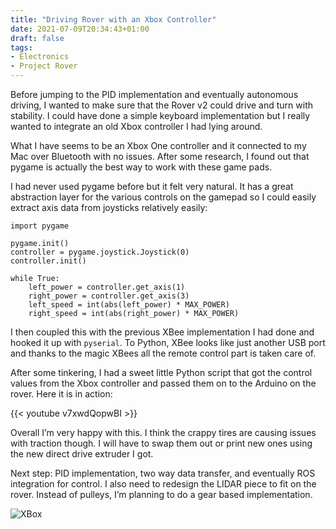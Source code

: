```yaml
---
title: "Driving Rover with an Xbox Controller"
date: 2021-07-09T20:34:43+01:00
draft: false
tags:
- Electronics
- Project Rover
---
```

Before jumping to the PID implementation and eventually autonomous driving, I wanted to make sure that the Rover v2 could drive and turn with stability. I could have done a simple keyboard implementation but I really wanted to integrate an old Xbox controller I had lying around. 

What I have seems to be an Xbox One controller and it connected to my Mac over Bluetooth with no issues. After some research, I found out that pygame is actually the best way to work with these game pads. 

I had never used pygame before but it felt very natural. It has a great abstraction layer for the various controls on the gamepad so I could easily extract axis data from joysticks relatively easily:

```
import pygame

pygame.init()
controller = pygame.joystick.Joystick(0)
controller.init()

while True:
    left_power = controller.get_axis(1)
    right_power = controller.get_axis(3)
    left_speed = int(abs(left_power) * MAX_POWER)
    right_speed = int(abs(right_power) * MAX_POWER)
```

I then coupled this with the previous XBee implementation I had done and hooked it up with `pyserial`. To Python, XBee looks like just another USB port and thanks to the magic XBees all the remote control part is taken care of.

After some tinkering, I had a sweet little Python script that got the control values from the Xbox controller and passed them on to the Arduino on the rover. Here it is in action:

{{< youtube v7xwdQopwBI >}}

Overall I’m very happy with this. I think the crappy tires are causing issues with traction though. I will have to swap them out or print new ones using the new direct drive extruder I got. 

Next step: PID implementation, two way data transfer, and eventually ROS integration for control. I also need to redesign the LIDAR piece to fit on the rover. Instead of pulleys, I’m planning to do a gear based implementation. 

![XBox](/content/project-rover/xbox.jpg)
